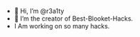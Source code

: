 - 👋 Hi, I’m @r3a1ty
- 👀 I’m the creator of Best-Blooket-Hacks.
- I Am working on so many hacks.

<!---
r3a1ty/r3a1ty is a ✨ special ✨ repository because its `README.md` (this file) appears on your GitHub profile.
You can click the Preview link to take a look at your changes.
--->
